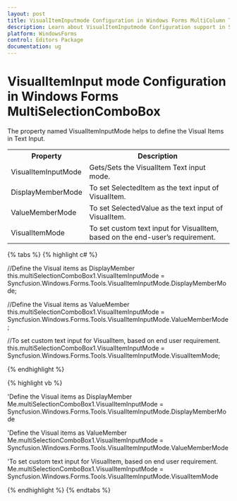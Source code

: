 ```yaml
---
layout: post
title: VisualItemInputmode Configuration in Windows Forms MultiColumn TreeView control | Syncfusion
description: Learn about VisualItemInputmode Configuration support in Syncfusion Windows Forms MultiSelectionComboBox control and more details.
platform: WindowsForms
control: Editors Package
documentation: ug
---
```


# VisualItemInput mode Configuration in Windows Forms MultiSelectionComboBox

The property named VisualItemInputMode helps to define the Visual Items in Text Input.



<table>
<tr>
<th>
Property</th><th>
Description</th></tr>
<tr>
<td>
VisualItemInputMode</td><td>
Gets/Sets the VisualItem Text input mode.</td></tr>
<tr>
<td>
DisplayMemberMode</td><td>
To set SelectedItem as the text input of VisualItem.</td></tr>
<tr>
<td>
ValueMemberMode</td><td>
To set SelectedValue as the text input of VisualItem.</td></tr>
<tr>
<td>
VisualItemMode</td><td>
To set custom text input for VisualItem, based on the end-user’s requirement.</td></tr>
</table>

{% tabs %}
{% highlight c# %}

//Define the Visual items as DisplayMember
this.multiSelectionComboBox1.VisualItemInputMode = Syncfusion.Windows.Forms.Tools.VisualItemInputMode.DisplayMemberMode;

//Define the Visual items as ValueMember
this.multiSelectionComboBox1.VisualItemInputMode = Syncfusion.Windows.Forms.Tools.VisualItemInputMode.ValueMemberMode;

//To set custom text input for VisualItem, based on end user requirement.
this.multiSelectionComboBox1.VisualItemInputMode = Syncfusion.Windows.Forms.Tools.VisualItemInputMode.VisualItemMode;

{% endhighlight %}

{% highlight vb %}

'Define the Visual items as DisplayMember
Me.multiSelectionComboBox1.VisualItemInputMode = Syncfusion.Windows.Forms.Tools.VisualItemInputMode.DisplayMemberMode

'Define the Visual items as ValueMember
Me.multiSelectionComboBox1.VisualItemInputMode = Syncfusion.Windows.Forms.Tools.VisualItemInputMode.ValueMemberMode

'To set custom text input for VisualItem, based on end user requirement.
Me.multiSelectionComboBox1.VisualItemInputMode = Syncfusion.Windows.Forms.Tools.VisualItemInputMode.VisualItemMode

{% endhighlight %}
{% endtabs %}
